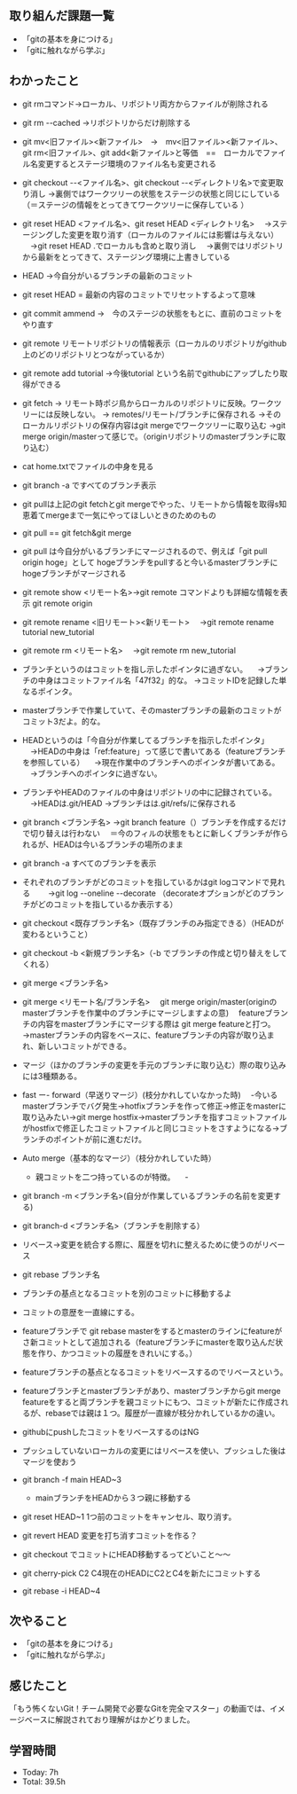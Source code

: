 ## 取り組んだ課題一覧
- 「gitの基本を身につける」
- 「gitに触れながら学ぶ」

## わかったこと
- git rmコマンド→ローカル、リポジトリ両方からファイルが削除される
- git rm --cached →リポジトリからだけ削除する
- git mv<旧ファイル><新ファイル>　→　mv<旧ファイル><新ファイル>、git rm<旧ファイル>、git add<新ファイル>と等価　==　ローカルでファイル名変更するとステージ環境のファイル名も変更される
- git checkout --<ファイル名>、git checkout --<ディレクトリ名>で変更取り消し
→裏側ではワークツリーの状態をステージの状態と同じにしている（＝ステージの情報をとってきてワークツリーに保存している
）
- git reset HEAD <ファイル名>、git reset HEAD <ディレクトリ名> 
　→ステージングした変更を取り消す（ローカルのファイルには影響は与えない）
　→git reset HEAD .でローカルも含めと取り消し
　→裏側ではリポジトリから最新をとってきて、ステージング環境に上書きしている

- HEAD →今自分がいるブランチの最新のコミット
- git reset HEAD = 最新の内容のコミットでリセットするよって意味
- git commit ammend →　今のステージの状態をもとに、直前のコミットをやり直す
- git remote リモートリポジトリの情報表示（ローカルのリポジトリがgithub上のどのリポジトリとつながっているか）
- git remote add tutorial →今後tutorial という名前でgithubにアップしたり取得ができる
- git fetch → リモート時ポジ鳥からローカルのリポジトリに反映。ワークツリーには反映しない。
  → remotes/リモート/ブランチに保存される
  →そのローカルリポジトリの保存内容はgit mergeでワークツリーに取り込む
  →git merge origin/masterって感じで。（originリポジトリのmasterブランチに取り込む）
- cat home.txtでファイルの中身を見る
- git branch -a ですべてのブランチ表示
- git pullは上記のgit fetchとgit mergeでやった、リモートから情報を取得s知恵着てmergeまで一気にやってほしいときのためのもの
- git pull == git fetch&git merge

- git pull は今自分がいるブランチにマージされるので、例えば「git pull origin hoge」として hogeブランチをpullすると今いるmasterブランチにhogeブランチがマージされる

- git remote show <リモート名>→git remote コマンドよりも詳細な情報を表示
  git remote origin
- git remote rename <旧リモート><新リモート>
　→git remote rename tutorial new_tutorial
- git remote rm <リモート名>
　→git remote rm new_tutorial
- ブランチというのはコミットを指し示したポインタに過ぎない。
　→ブランチの中身はコミットファイル名「47f32」的な。
  →コミットIDを記録した単なるポインタ。
- masterブランチで作業していて、そのmasterブランチの最新のコミットがコミット3だよ。的な。
- HEADというのは「今自分が作業してるブランチを指示したポインタ」
　→HEADの中身は「ref:feature」って感じで書いてある（featureブランチを参照している）
　→現在作業中のブランチへのポインタが書いてある。
　→ブランチへのポインタに過ぎない。
- ブランチやHEADのファイルの中身はリポジトリの中に記録されている。
　→HEADは.git/HEAD
  →ブランチはは.git/refs/に保存される
- git branch <ブランチ名> 
 →git branch feature（）ブランチを作成するだけで切り替えは行わない
 　＝今のフィルの状態をもとに新しくブランチが作られるが、HEADは今いるブランチの場所のまま
- git branch -a すべてのブランチを表示
- それぞれのブランチがどのコミットを指しているかはgit logコマンドで見れる
　　→git log --oneline --decorate （decorateオプションがどのブランチがどのコミットを指しているか表示する）
- git checkout <既存ブランチ名>（既存ブランチのみ指定できる）（HEADが変わるということ）
- git checkout -b <新規ブランチ名>（-b でブランチの作成と切り替えをしてくれる）
- git merge <ブランチ名>
- git merge <リモート名/ブランチ名>
　git merge origin/master(originのmasterブランチを作業中のブランチにマージしますよの意)
　featureブランチの内容をmasterブランチにマージする際は git merge featureと打つ。→masterブランチの内容をベースに、featureブランチの内容が取り込まれ、新しいコミットができる。
- マージ（ほかのブランチの変更を手元のブランチに取り込む）際の取り込みには3種類ある。
- fast ー- forward（早送りマージ）(枝分かれしていなかった時)
　-今いるmasterブランチでバグ発生→hotfixブランチを作って修正→修正をmasterに取り込みたい→git merge hostfix→masterブランチを指すコミットファイルがhostfixで修正したコミットファイルと同じコミットをさすようになる→ブランチのポイントが前に進むだけ。
- Auto merge（基本的なマージ）（枝分かれしていた時）
  - 親コミットを二つ持っているのが特徴。
　- 
- git branch -m <ブランチ名>(自分が作業しているブランチの名前を変更する)
- git branch-d <ブランチ名>（ブランチを削除する）
- リベース→変更を統合する際に、履歴を切れに整えるために使うのがリベース
- git rebase ブランチ名
- ブランチの基点となるコミットを別のコミットに移動するよ
- コミットの意歴を一直線にする。
- featureブランチで git rebase masterをするとmasterのラインにfeatureがさ新コミットとして追加される（featureブランチにmasterを取り込んだ状態を作り、かつコミットの履歴をきれいにする。）
- featureブランチの基点となるコミットをリベースするのでリベースという。
- featureブランチとmasterブランチがあり、masterブランチからgit merge featureをすると両ブランチを親コミットにもつ、コミットが新たに作成されるが、rebaseでは親は１つ。履歴が一直線が枝分かれしているかの違い。
- githubにpushしたコミットをリベースするのはNG
- プッシュしていないローカルの変更にはリベースを使い、プッシュした後はマージを使おう



- git branch -f main HEAD~3
  - mainブランチをHEADから３つ親に移動する

- git reset HEAD~1 1つ前のコミットをキャンセル、取り消す。
- git revert HEAD 変更を打ち消すコミットを作る？
- git checkout でコミットにHEAD移動するってどいこと～～
- git cherry-pick C2 C4現在のHEADにC2とC4を新たにコミットする
- git rebase -i HEAD~4
## 次やること
- 「gitの基本を身につける」
- 「gitに触れながら学ぶ」

## 感じたこと
「もう怖くないGit！チーム開発で必要なGitを完全マスター」の動画では、イメージベースに解説されており理解がはかどりました。
## 学習時間
- Today: 7h
- Total: 39.5h

